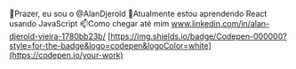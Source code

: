 👋Prazer, eu sou o @AlanDjerold
🌱Atualmente estou aprendendo React usando JavaScript
📫Como chegar até mim www.linkedin.com/in/alan-djerold-vieira-1780bb23b/
[https://img.shields.io/badge/Codepen-000000?style=for-the-badge&logo=codepen&logoColor=white](https://codepen.io/your-work)
<!--
**alandjerold/alandjerold** is a ✨ _special_ ✨ repository because its `README.md` (this file) appears on your GitHub profile.

Here are some ideas to get you started:

- 🔭 I’m currently working on ...
- 🌱 I’m currently learning ...
- 👯 I’m looking to collaborate on ...
- 🤔 I’m looking for help with ...
- 💬 Ask me about ...
- 📫 How to reach me: ...
- 😄 Pronouns: ...
- ⚡ Fun fact: ...
-->
